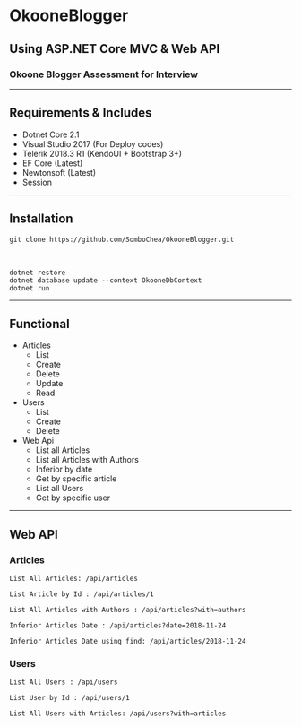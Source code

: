 # OkooneBlogger
## Using ASP.NET Core MVC & Web API
### Okoone Blogger Assessment for Interview
---
## Requirements & Includes
* Dotnet Core 2.1
* Visual Studio 2017 (For Deploy codes)
* Telerik 2018.3 R1 (KendoUI + Bootstrap 3+)
* EF Core (Latest)
* Newtonsoft (Latest)
* Session
---
## Installation
    git clone https://github.com/SomboChea/OkooneBlogger.git
<br />

    dotnet restore
    dotnet database update --context OkooneDbContext
    dotnet run
---
## Functional
* Articles
    * List
    * Create
    * Delete
    * Update
    * Read
* Users
    * List
    * Create
    * Delete
* Web Api
    * List all Articles
    * List all Articles with Authors
    * Inferior by date
    * Get by specific article
    * List all Users
    * Get by specific user
---
## Web API
### Articles
    List All Articles: /api/articles

    List Article by Id : /api/articles/1

    List All Articles with Authors : /api/articles?with=authors

    Inferior Articles Date : /api/articles?date=2018-11-24

    Inferior Articles Date using find: /api/articles/2018-11-24

### Users

    List All Users : /api/users

    List User by Id : /api/users/1

    List All Users with Articles: /api/users?with=articles